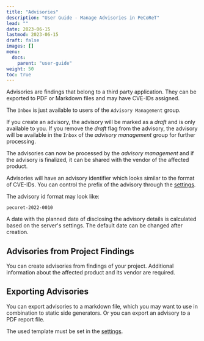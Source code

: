 ```yaml
---
title: "Advisories"
description: "User Guide - Manage Advisories in PeCoReT"
lead: ""
date: 2023-06-15
lastmod: 2023-06-15
draft: false
images: []
menu:
  docs:
    parent: "user-guide"
weight: 50
toc: true
---
```



Advisories are findings that belong to a third party application.
They can be exported to PDF or Markdown files and may have CVE-IDs assigned.

The `Inbox` is just available to users of the `Advisory Management` group.

If you create an advisory, the advisory will be marked as a *draft* and is only available to you.
If you remove the *draft* flag from the advisory, the advisory will be available in the `Inbox` of the *advisory management* group for further processing.

The advisories can now be processed by the *advisory management* and if the advisory is finalized, it can be shared with the vendor of the affected product.

Advisories will have an advisory identifier which looks similar to the format of CVE-IDs.
You can control the prefix of the advisory through the [settings](/docs/getting-started/configuration).

The advisory id format may look like:

```
pecoret-2022-0010
```

A date with the planned date of disclosing the advisory details is calculated based on the server's settings. The default date can be changed after creation.


## Advisories from Project Findings
You can create advisories from findings of your project.
Additional information about the affected product and its vendor are required.


## Exporting Advisories
You can export advisories to a markdown file, which you may want to use in combination to static side generators.
Or you can export an advisory to a PDF report file.

The used template must be set in the [settings](/docs/getting-started/configuration).